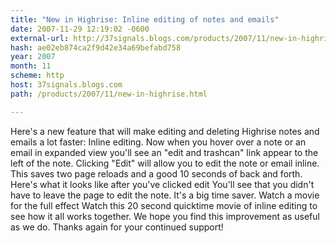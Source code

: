 ```yaml
---
title: "New in Highrise: Inline editing of notes and emails"
date: 2007-11-29 12:19:02 -0600
external-url: http://37signals.blogs.com/products/2007/11/new-in-highrise.html
hash: ae02eb874ca2f9d42e34a69befabd758
year: 2007
month: 11
scheme: http
host: 37signals.blogs.com
path: /products/2007/11/new-in-highrise.html

---
```


Here's a new feature that will make editing and deleting Highrise notes and emails a lot faster: Inline editing.
 Now when you hover over a note or an email in expanded view you'll see an "edit and trashcan" link appear to the left of the note. Clicking "Edit" will allow you to edit the note or email inline. This saves two page reloads and a good 10 seconds of back and forth.
 Here's what it looks like after you've clicked edit 
 You'll see that you didn't have to leave the page to edit the note. It's a big time saver.
 Watch a movie for the full effect Watch this 20 second quicktime movie of inline editing to see how it all works together.
 We hope you find this improvement as useful as we do. Thanks again for your continued support!
